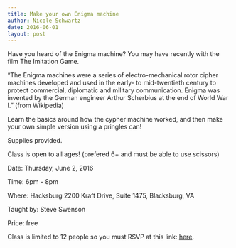 ```yaml
---
title: Make your own Enigma machine
author: Nicole Schwartz
date: 2016-06-01
layout: post
---
```


Have you heard of the Enigma machine? You may have recently with the film The Imitation Game.

“The Enigma machines were a series of electro-mechanical rotor cipher machines developed and used in the early- to mid-twentieth century to protect commercial, diplomatic and military communication. Enigma was invented by the German engineer Arthur Scherbius at the end of World War I.” (from Wikipedia)

Learn the basics around how the cypher machine worked, and then make your own simple version using a pringles can!

Supplies provided.

Class is open to all ages! (prefered 6+ and must be able to use scissors)

Date: Thursday, June 2, 2016

Time: 6pm - 8pm

Where: Hacksburg 2200 Kraft Drive, Suite 1475, Blacksburg, VA

Taught by: Steve Swenson

Price: free

Class is limited to 12 people so you must RSVP at this link: [here](https://www.eventbrite.com/e/make-your-own-enigma-machine-tickets-25552560396).

